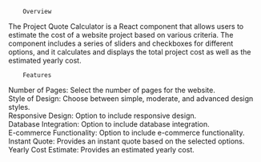         Overview

The Project Quote Calculator is a React component that allows users to estimate the cost of a website project based on various criteria. The component includes a series of sliders and checkboxes for different options, and it calculates and displays the total project cost as well as the estimated yearly cost.

        Features

Number of Pages: Select the number of pages for the website.<br/>
Style of Design: Choose between simple, moderate, and advanced design styles.<br/>
Responsive Design: Option to include responsive design.<br/>
Database Integration: Option to include database integration.<br/>
E-commerce Functionality: Option to include e-commerce functionality.<br/>
Instant Quote: Provides an instant quote based on the selected options.<br/>
Yearly Cost Estimate: Provides an estimated yearly cost.<br/>
